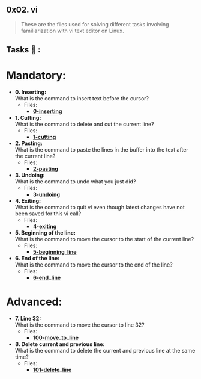 ## 0x02. vi
>These are the files used for solving different tasks involving familiarization with vi text editor on Linux.
## Tasks :page_with_curl: :
# Mandatory:
  * **0. Inserting:**\
    What is the command to insert text before the cursor?
    * Files:
        * **[0-inserting](./0-inserting)**
  * **1. Cutting:**\
    What is the command to delete and cut the current line?
    * Files:
        * **[1-cutting](./1-cutting)**
  * **2. Pasting:**\
    What is the command to paste the lines in the buffer into the text after the current line?
    * Files:
        * **[2-pasting](./2-pasting)**
  * **3. Undoing:**\
    What is the command to undo what you just did?
    * Files:
        * **[3-undoing](./3-undoing)**
  * **4. Exiting:**\
    What is the command to quit vi even though latest changes have not been saved for this vi call?
    * Files:
        * **[4-exiting](./4-exiting)**
  * **5. Beginning of the line:**\
    What is the command to move the cursor to the start of the current line?
    * Files:
        * **[5-beginning_line](./5-beginning_line)**
  * **6. End of the line:**\
    What is the command to move the cursor to the end of the line?
    * Files:
        * **[6-end_line](./6-end_line)**
# Advanced:
  * **7. Line 32:**\
    What is the command to move the cursor to line 32?
    * Files:
        * **[100-move_to_line](./100-move_to_line)**
  * **8. Delete current and previous line:**\
    What is the command to delete the current and previous line at the same time?
    * Files:
        * **[101-delete_line](./101-delete_line)**
